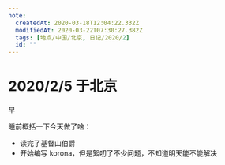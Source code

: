 ```yaml
---
note:
  createdAt: 2020-03-18T12:04:22.332Z
  modifiedAt: 2020-03-22T07:30:27.382Z
  tags: [地点/中国/北京, 日记/2020/2]
  id: ""
---
```


# 2020/2/5 于北京

<!-- @timer "date":"Wed Feb 05 2020 09:38:31 GMT+0800 (CST) -->

早

<!-- @timer "date":"Wed Feb 05 2020 23:40:21 GMT+0800 (CST)","duration":"about 14 hours -->

睡前概括一下今天做了啥：

- 读完了基督山伯爵
- 开始编写 korona，但是絮叨了不少问题，不知道明天能不能解决
